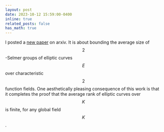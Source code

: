 ```yaml
---
layout: post
date: 2023-10-12 15:59:00-0400
inline: true
related_posts: false
has_math: true
---
```


I posted a [new paper](https://arxiv.org/abs/2310.08493) on arxiv. It is about bounding the average size of $$2$$-Selmer groups of elliptic curves $$E$$ over characteristic $$2$$ function fields. One aesthetically pleasing consequence of this work is that it completes the proof that the average rank of elliptic curves over $$K$$ is finite, for any global field $$K$$.
